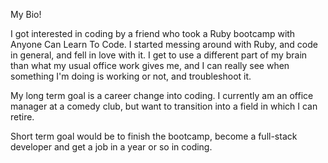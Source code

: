 My Bio!

I got interested in coding by a friend who took a Ruby bootcamp with Anyone Can Learn To Code.  I started messing around with Ruby, and code in general, and fell in love with it.  I get to use a different part of my brain than what my usual office work gives me, and I can really see when something I'm doing is working or not, and troubleshoot it.

My long term goal is a career change into coding.  I currently am an office manager at a comedy club, but want to transition into a field in which I can retire.

Short term goal would be to finish the bootcamp, become a full-stack developer and get a job in a year or so in coding.